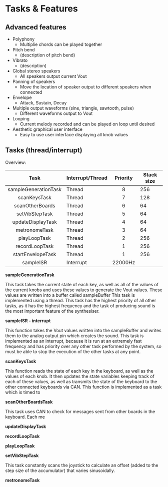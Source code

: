 # Tasks & Features

## Advanced features 

- Polyphony
  - Multiplie chords can be played together   
- Pitch bend
  - (description of pitch bend)   
- Vibrato
  - (description)   
- Global stereo speakers
  - All speakers output current Vout
- Panning of speakers
  - Move the location of speaker output to different speakers when connected 
- Envelope
  - Attack, Sustain, Decay 
- Multiple output waveforms (sine, triangle, sawtooth, pulse)
  - Different waveforms output to Vout 
- Looping
  - Current melody recorded and can be played on loop until desired 
- Aesthetic graphical user interface
  - Easy to use user interface displaying all knob values 

## Tasks (thread/interrupt)

Overview: 

|         Task         | Interrupt/Thread | Priority | Stack size |
|:--------------------:|------------------|:--------:|------------|
| sampleGenerationTask | Thread           |     8    | 256        |
|     scanKeysTask     | Thread           |     7    | 128        |
| scanOtherBoards      | Thread           | 6        | 64         |
| setVibStepTask       | Thread           | 5        | 64         |
|   updateDisplayTask  | Thread           |     4    | 64         |
| metronomeTask        | Thread           | 3        | 64         |
| playLoopTask         | Thread           | 2        | 256        |
|    recordLoopTask    | Thread           |     1    | 256        |
| startEnvelopeTask    | Thread           | 1        | 256        |
|       sampleISR      | Interrupt        |  22000Hz |            |

******sampleGenerationTask******

This task takes the current state of each key, as well as all of the values of the current knobs and uses these values to generate the Vout values. These values are written into a buffer called sampleBuffer This task is implemented using a thread. This task has the highest priority of all other tasks, as it has the highest frequency and the task of producing sound is the most important feature of the synthesiser.

********sampleISR - interrupt********

This function takes the Vout values written into the sampleBuffer and writes them to the analog output pin which creates the sound. This task is implemented as an interrupt, because it is run at an extremely fast frequency and has priority over any other task performed by the system, so must be able to stop the execution of the other tasks at any point.

************************scanKeysTask************************

This function reads the state of each key in the keyboard, as well as the values of each knob. It then updates the state variables keeping track of each of these values, as well as transmits the state of the keyboard to the other connected keyboards via CAN. This function is implemented as a task which is timed to 

******scanOtherBoardsTask******

This task uses CAN to check for messages sent from other boards in the keyboard. Each me

**************************updateDisplayTask**************************


**************************recordLoopTask**************************


**************************playLoopTask**************************

**************************setVibStepTask**************************

This task constantly scans the joystick to calculate an offset (added to the step size of the accumulator) that varies sinusoidally.

**************************metronomeTask**************************
